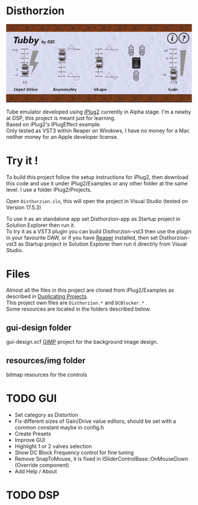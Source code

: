 # Disthorzion

![Tubby](gui-design/Tubby.png)

Tube emulator developed using [iPlug2](https://github.com/iPlug2/iPlug2) currently in Alpha stage. I'm a newby at DSP, this project is meant just for learning.  
Based on iPlug2's IPlugEffect example.  
Only tested as VST3 within Reaper on Windows, I have no money for a Mac neither money for an Apple developer license.  

# Try it !

To build this project follow the setup instructions for iPlug2, then download this code and use it under iPlug2/Examples or any other folder at the same level.
I use a folder iPlug2/Projects.

Open `Disthorzion.sln`, this will open the project in Visual Studio (tested on Version 17.5.3)

To use it as an standalone app set Disthorzion-app as Startup project in Solution Explorer then run it.  
To try it as a VST3 plugin you can build Disthorzion-vst3 then use the plugin in your favourite DAW, or if you have [Reaper](https://www.reaper.fm/index.php) installed, then set Disthorzion-vst3 as Startup project in Solution Explorer then run it directrly from Visual Studio.  

# Files

Almost all the files in this project are cloned from iPlug2/Examples as described in 
[Duplicating Projects](https://github.com/iPlug2/iPlug2/wiki/Duplicating-Projects).  
This project own files are `Disthorzion.*` and `DCBlocker.*` .  
Some resources are located in the folders described below.

## gui-design folder

gui-design.xcf [GIMP](https://www.gimp.org/) project for the background image design.

## resources/img folder

bitmap resources for the controls

# TODO GUI

- Set category as Distortion
- Fix different sizes of Gain/Drive value editors, should be set with a common constant maybe in config.h 
- Create Presets
- Improve GUI
- Highlight 1 or 2 valves selection
- Show DC Block Frequency control for fine tuning
- Remove SnapToMouse, it is fixed in ISliderControlBase::OnMouseDown (Override component)
- Add Help / About

# TODO DSP

